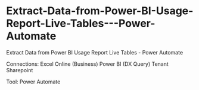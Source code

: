 # Extract-Data-from-Power-BI-Usage-Report-Live-Tables---Power-Automate
Extract Data from Power BI Usage Report Live Tables - Power Automate  

Connections: 
Excel Online (Business) 
Power BI (DX Query) 
Tenant Sharepoint  

Tool: Power Automate
